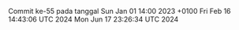 Commit ke-55 pada tanggal Sun Jan 01 14:00 2023 +0100
Fri Feb 16 14:43:06 UTC 2024
Mon Jun 17 23:26:34 UTC 2024
